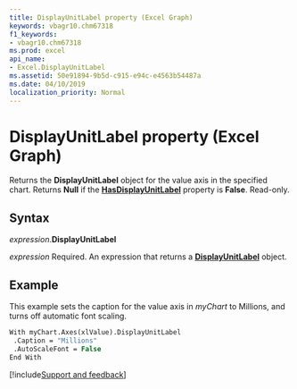 ```yaml
---
title: DisplayUnitLabel property (Excel Graph)
keywords: vbagr10.chm67318
f1_keywords:
- vbagr10.chm67318
ms.prod: excel
api_name:
- Excel.DisplayUnitLabel
ms.assetid: 50e91894-9b5d-c915-e94c-e4563b54487a
ms.date: 04/10/2019
localization_priority: Normal
---
```



# DisplayUnitLabel property (Excel Graph)

Returns the **DisplayUnitLabel** object for the value axis in the specified chart. Returns **Null** if the **[HasDisplayUnitLabel](Excel.HasDisplayUnitLabel.md)** property is **False**. Read-only.

## Syntax

_expression_.**DisplayUnitLabel**

_expression_ Required. An expression that returns a **[DisplayUnitLabel](Excel.DisplayUnitLabel-graph-object.md)** object.

## Example

This example sets the caption for the value axis in _myChart_ to Millions, and turns off automatic font scaling.

```vb
With myChart.Axes(xlValue).DisplayUnitLabel 
 .Caption = "Millions" 
 .AutoScaleFont = False 
End With
```

[!include[Support and feedback](~/includes/feedback-boilerplate.md)]